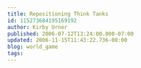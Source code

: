 ```yaml
---
title: Repositioning Think Tanks
id: 115273684195169192
author: Kirby Urner
published: 2006-07-12T13:24:00.000-07:00
updated: 2006-11-15T11:43:22.736-08:00
blog: world_game
tags: 
---
```


